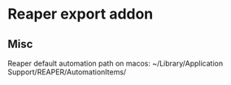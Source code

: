 # Reaper export addon

## Misc

Reaper default automation path on macos:
~/Library/Application Support/REAPER/AutomationItems/